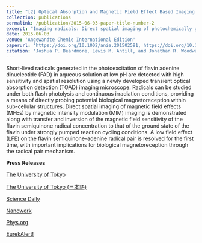 ```yaml
---
title: "[2] Optical Absorption and Magnetic Field Effect Based Imaging of Transient Radicals"
collection: publications
permalink: /publication/2015-06-03-paper-title-number-2
excerpt: "Imaging radicals: Direct spatial imaging of photochemically generated transient radicals with high sensitivity and sub-micrometer resolution is demonstrated for the photoexcited electron transfer reaction of flavin adenine dinucleotide along with selective imaging of magnetic field sensitive spin-correlated radical pairs. A low field effect on this photoreaction is clearly resolved with important implications for biological magnetoreception.<br/><img src='/images/mcontent.jpg'>"
date: 2015-06-03
venue: 'Angewandte Chemie International Edition'
paperurl: 'https://doi.org/10.1002/anie.201502591, https://doi.org/10.1002/ange.201502591'
citation: 'Joshua P. Beardmore, Lewis M. Antill, and Jonathan R. Woodward, (2015). &quot;Optical Absorption and Magnetic Field Effect Based Imaging of Transient Radicals.&quot; <i>Angewandte Chemie International Edition</i>, 54, 8494-8497.'
---
```

Short-lived radicals generated in the photoexcitation of flavin adenine dinucleotide (FAD) in aqueous solution at low pH are detected with high sensitivity and spatial resolution using a newly developed transient optical absorption detection (TOAD) imaging microscope. Radicals can be studied under both flash photolysis and continuous irradiation conditions, providing a means of directly probing potential biological magnetoreception within sub-cellular structures. Direct spatial imaging of magnetic field effects (MFEs) by magnetic intensity modulation (MIM) imaging is demonstrated along with transfer and inversion of the magnetic field sensitivity of the flavin semiquinone radical concentration to that of the ground state of the flavin under strongly pumped reaction cycling conditions. A low field effect (LFE) on the flavin semiquinone–adenine radical pair is resolved for the first time, with important implications for biological magnetoreception through the radical pair mechanism.

<b>Press Releases</b>

[The University of Tokyo](https://www.u-tokyo.ac.jp/focus/en/press/p_20150605.html)

[The University of Tokyo (日本語)](https://www.u-tokyo.ac.jp/focus/ja/articles/a_00386.html)

[Science Daily](https://www.sciencedaily.com/releases/2015/06/150604104145.htm)

[Nanowerk](https://www.nanowerk.com/nanotechnology-news/newsid=40317.php)

[Phys.org](https://phys.org/news/2015-06-microscopic-approach-magnetic-sensitivity-animals.html)

[EurekAlert!](https://www.eurekalert.org/news-releases/552204)